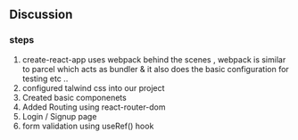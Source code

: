 ## Discussion

### steps

1. create-react-app uses webpack behind the scenes , webpack is similar to parcel which acts as bundler & it also does the basic configuration for testing etc ..
2. configured talwind css into our project
3. Created basic componenets
4. Added Routing using react-router-dom
5. Login / Signup page
6. form validation using useRef() hook